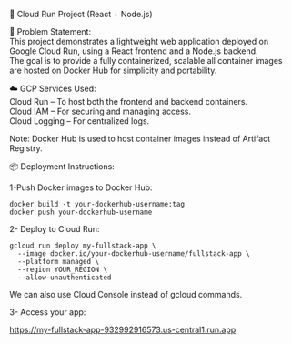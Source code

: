 
🚀 Cloud Run Project (React + Node.js)<br />

🧩 Problem Statement:<br />
This project demonstrates a lightweight web application deployed on Google Cloud Run, using a React frontend and a Node.js backend. <br />The goal is to provide a fully containerized, scalable all container images are hosted on Docker Hub for simplicity and portability.<br />

☁️ GCP Services Used:<br />
Cloud Run – To host both the frontend and backend containers.<br />
Cloud IAM – For securing and managing access.<br />
Cloud Logging – For centralized logs.<br />

Note: Docker Hub is used to host container images instead of Artifact Registry.<br />

📦 Deployment Instructions:<br />

1-Push Docker images to Docker Hub:<br />

````
docker build -t your-dockerhub-username:tag
docker push your-dockerhub-username
````

2- Deploy to Cloud Run:<br />

````
gcloud run deploy my-fullstack-app \
  --image docker.io/your-dockerhub-username/fullstack-app \
  --platform managed \
  --region YOUR_REGION \
  --allow-unauthenticated
````

We can also use Cloud Console instead of gcloud commands. <br />

3- Access your app:<br />

https://my-fullstack-app-932992916573.us-central1.run.app


